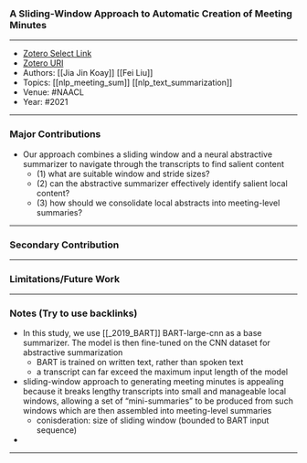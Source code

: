 ### A Sliding-Window Approach to Automatic Creation of Meeting Minutes
---
- [Zotero Select Link](zotero://select/groups/2480461/items/QVHY5E8Q)
- [Zotero URI](https://www.zotero.org/groups/2480461/items/QVHY5E8Q)
- Authors: [[Jia Jin Koay]] [[Fei Liu]] 
- Topics: [[nlp_meeting_sum]] [[nlp_text_summarization]]
- Venue: #NAACL 
- Year: #2021
---
### Major Contributions
- Our approach combines a sliding window and a neural abstractive summarizer to navigate through the transcripts to find salient content
	- (1) what are suitable window and stride sizes? 
	- (2) can the abstractive summarizer effectively identify salient local content? 
	- (3) how should we consolidate local abstracts into meeting-level summaries?
---
### Secondary Contribution
---
### Limitations/Future Work
---
### Notes (Try to use backlinks)
- In this study, we use [[_2019_BART]] BART-large-cnn as a base summarizer. The model is then fine-tuned on the CNN dataset for abstractive summarization
	- BART is trained on written text, rather than spoken text
	- a transcript can far exceed the maximum input length of the model
- sliding-window approach to generating meeting minutes is appealing because it breaks lengthy transcripts into small and manageable local windows, allowing a set of “mini-summaries” to be produced from such windows which are then assembled into meeting-level summaries
	- conisderation: size of sliding window (bounded to BART input sequence)
- 
---
